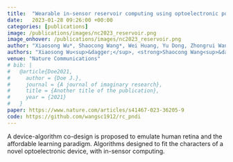 ```yaml
---
title:  "Wearable in-sensor reservoir computing using optoelectronic polymers with through-space charge-transport characteristics for multi-task learning"
date:   2023-01-28 09:26:00 +00:00
categories: [publications]
image: /publications/images/nc2023_reservoir.png
image_onhover: /publications/images/nc2023_reservoir.png
author: "Xiaosong Wu*, Shaocong Wang*, Wei Huang, Yu Dong, Zhongrui Wang, Weiguo Huang"
authors: "Xiaosong Wu<sup>&dagger;</sup>, <strong>Shaocong Wang<sup>&dagger;</sup></strong> (co-first author), Wei Huang, Yu Dong, Zhongrui Wang*, Weiguo Huang*"
venue: "Nature Communications"
# bib: |
#   @article{Doe2021,
#     author = {Doe J.},
#     journal = {A journal of imaginary research},
#     title = {Another title of the publication},
#     year = {2021}
#   }
paper: https://www.nature.com/articles/s41467-023-36205-9
code: https://github.com/wangsc1912/rc_pndi
---
```

A device-algorithm co-design is proposed to emulate human retina and the affordable learning paradigm. Algorithms designed to fit the characters of a novel optoelectronic device, with in-sensor computing.